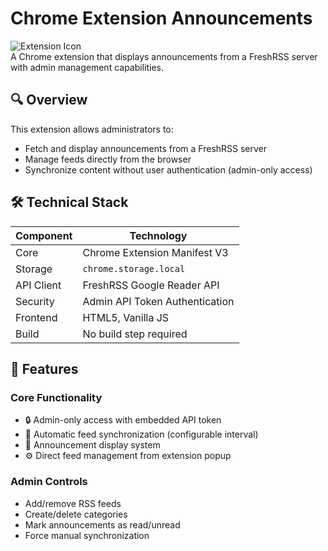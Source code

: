 
# Chrome Extension Announcements

![Extension Icon](icon128.png)  
A Chrome extension that displays announcements from a FreshRSS server with admin management capabilities.

## 🔍 Overview
This extension allows administrators to:
- Fetch and display announcements from a FreshRSS server
- Manage feeds directly from the browser
- Synchronize content without user authentication (admin-only access)

## 🛠️ Technical Stack
| Component | Technology |
|-----------|------------|
| Core | Chrome Extension Manifest V3 |
| Storage | `chrome.storage.local` |
| API Client | FreshRSS Google Reader API |
| Security | Admin API Token Authentication |
| Frontend | HTML5, Vanilla JS |
| Build | No build step required |

## 🚀 Features
### Core Functionality
- 🔒 Admin-only access with embedded API token
- 🔄 Automatic feed synchronization (configurable interval)
- 📝 Announcement display system
- ⚙️ Direct feed management from extension popup

### Admin Controls
- Add/remove RSS feeds
- Create/delete categories
- Mark announcements as read/unread
- Force manual synchronization
